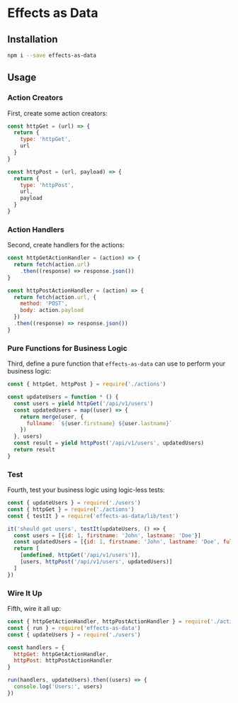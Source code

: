 # Effects as Data

## Installation
```sh
npm i --save effects-as-data
```

## Usage
### Action Creators
First, create some action creators:
```js
const httpGet = (url) => {
  return {
    type: 'httpGet',
    url
  }
}

const httpPost = (url, payload) => {
  return {
    type: 'httpPost',
    url,
    payload
  }
}
```

### Action Handlers
Second, create handlers for the actions:
```js
const httpGetActionHandler = (action) => {
  return fetch(action.url)
    .then((response) => response.json())
}

const httpPostActionHandler = (action) => {
  return fetch(action.url, {
    method: 'POST',
    body: action.payload
  })
  .then((response) => response.json())
}
```

### Pure Functions for Business Logic
Third, define a pure function that `effects-as-data` can use to perform your business logic:
```js
const { httpGet, httpPost } = require('./actions')

const updateUsers = function * () {
  const users = yield httpGet('/api/v1/users')
  const updatedUsers = map((user) => {
    return merge(user, {
      fullname: `${user.firstname} ${user.lastname}`
    })
  }, users)
  const result = yield httpPost('/api/v1/users', updatedUsers)
  return result
}
```

### Test
Fourth, test your business logic using logic-less tests:
```js
const { updateUsers } = require('./users')
const { httpGet } = require('./actions')
const { testIt } = require('effects-as-data/lib/test')

it('should get users', testIt(updateUsers, () => {
  const users = [{id: 1, firstname: 'John', lastname: 'Doe'}]
  const updatedUsers = [{id: 1, firstname: 'John', lastname: 'Doe', fullname: 'John Doe'}]
  return [
    [undefined, httpGet('/api/v1/users')],
    [users, httpPost('/api/v1/users', updatedUsers)]
  ]
})
```

### Wire It Up
Fifth, wire it all up:
```js
const { httpGetActionHandler, httpPostActionHandler } = require('./action-handlers')
const { run } = require('effects-as-data')
const { updateUsers } = require('./users')

const handlers = {
  httpGet: httpGetActionHandler,
  httpPost: httpPostActionHandler
}

run(handlers, updateUsers).then((users) => {
  console.log('Users:', users)
})
```
